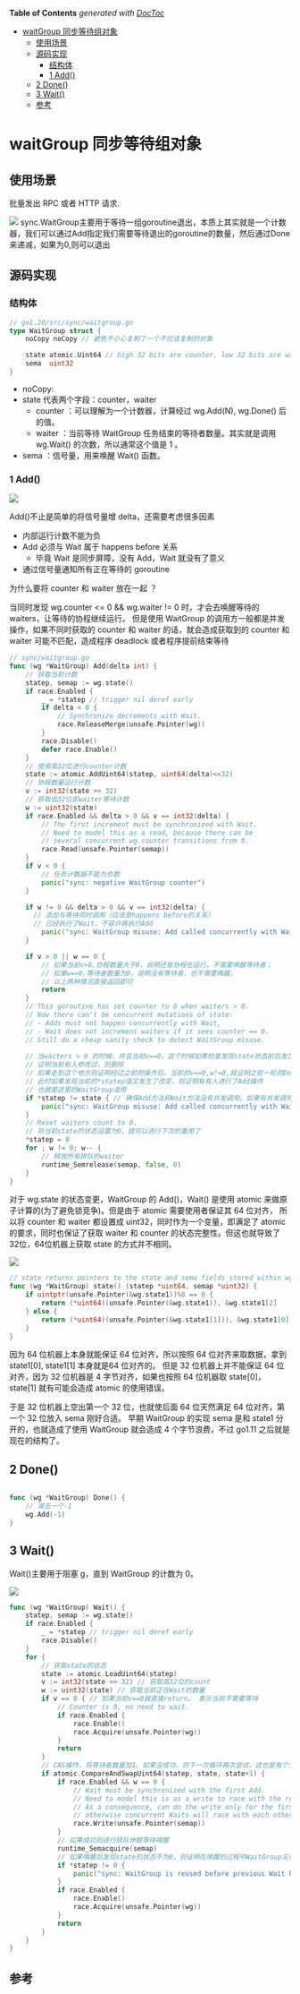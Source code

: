 <!-- START doctoc generated TOC please keep comment here to allow auto update -->
<!-- DON'T EDIT THIS SECTION, INSTEAD RE-RUN doctoc TO UPDATE -->
**Table of Contents**  *generated with [DocToc](https://github.com/thlorenz/doctoc)*

- [waitGroup 同步等待组对象](#waitgroup-%E5%90%8C%E6%AD%A5%E7%AD%89%E5%BE%85%E7%BB%84%E5%AF%B9%E8%B1%A1)
  - [使用场景](#%E4%BD%BF%E7%94%A8%E5%9C%BA%E6%99%AF)
  - [源码实现](#%E6%BA%90%E7%A0%81%E5%AE%9E%E7%8E%B0)
    - [结构体](#%E7%BB%93%E6%9E%84%E4%BD%93)
    - [1 Add()](#1-add)
  - [2 Done()](#2-done)
  - [3 Wait()](#3-wait)
  - [参考](#%E5%8F%82%E8%80%83)

<!-- END doctoc generated TOC please keep comment here to allow auto update -->

# waitGroup 同步等待组对象

## 使用场景

批量发出 RPC 或者 HTTP 请求.

![](.waitGroup_images/waitGroup_info.png)
sync.WaitGroup主要用于等待一组goroutine退出，本质上其实就是一个计数器，我们可以通过Add指定我们需要等待退出的goroutine的数量，然后通过Done来递减，如果为0,则可以退出


## 源码实现

### 结构体

```go
// go1.20/src/sync/waitgroup.go
type WaitGroup struct {
	noCopy noCopy // 避免不小心复制了一个不应该复制的对象

	state atomic.Uint64 // high 32 bits are counter, low 32 bits are waiter count.
	sema  uint32
}
```
- noCopy: 
- state 代表两个字段：counter，waiter 
  - counter ：可以理解为一个计数器，计算经过 wg.Add(N), wg.Done() 后的值。
  - waiter ：当前等待 WaitGroup 任务结束的等待者数量。其实就是调用 wg.Wait() 的次数，所以通常这个值是 1 。
- sema ：信号量，用来唤醒 Wait() 函数。


### 1 Add()

![](.waitGroup_images/waitGroup_add.png)

Add()不止是简单的将信号量增 delta，还需要考虑很多因素

- 内部运行计数不能为负
- Add 必须与 Wait 属于 happens before 关系
  - 毕竟 Wait 是同步屏障，没有 Add，Wait 就没有了意义
- 通过信号量通知所有正在等待的 goroutine


为什么要将 counter 和 waiter 放在一起 ？

当同时发现 wg.counter <= 0 && wg.waiter != 0 时，才会去唤醒等待的 waiters，让等待的协程继续运行。
但是使用 WaitGroup 的调用方一般都是并发操作，如果不同时获取的 counter 和 waiter 的话，就会造成获取到的 counter 和 waiter 可能不匹配，造成程序 deadlock 或者程序提前结束等待

```go
// sync/waitgroup.go
func (wg *WaitGroup) Add(delta int) {
	// 获取当前计数
	statep, semap := wg.state()
	if race.Enabled {
		_ = *statep // trigger nil deref early
		if delta < 0 {
			// Synchronize decrements with Wait.
			race.ReleaseMerge(unsafe.Pointer(wg))
		}
		race.Disable()
		defer race.Enable()
	}
	// 使用高32位进行counter计数
	state := atomic.AddUint64(statep, uint64(delta)<<32)
    // 协程数量运行计数
	v := int32(state >> 32)
	// 获取低32位即waiter等待计数
	w := uint32(state)
	if race.Enabled && delta > 0 && v == int32(delta) {
		// The first increment must be synchronized with Wait.
		// Need to model this as a read, because there can be
		// several concurrent wg.counter transitions from 0.
		race.Read(unsafe.Pointer(semap))
	}
	if v < 0 {
		// 任务计数器不能为负数
		panic("sync: negative WaitGroup counter")
	}

	if w != 0 && delta > 0 && v == int32(delta) {
      // 添加与等待同时调用（应该是happens before的关系）
      // 已经执行了Wait，不容许再执行Add
		panic("sync: WaitGroup misuse: Add called concurrently with Wait")
	}

	if v > 0 || w == 0 {
        // 如果当前v>0,协程数量大于0，说明还有协程在运行，不需要唤醒等待者；
        // 如果w==0,等待者数量为0，说明没有等待者，也不需要唤醒。
        // 以上两种情况直接返回即可
		return
	}
	// This goroutine has set counter to 0 when waiters > 0.
	// Now there can't be concurrent mutations of state:
	// - Adds must not happen concurrently with Wait,
	// - Wait does not increment waiters if it sees counter == 0.
	// Still do a cheap sanity check to detect WaitGroup misuse.
	
	// 当waiters > 0 的时候，并且当前v==0，这个时候如果检查发现state状态前后发生改变，则
	// 证明当前有人修改过，则删除
	// 如果走到这个地方则证明经过之前的操作后，当前的v==0,w!=0,就证明之前一轮的Done已经全部完成，现在需要唤醒所有在wait的goroutine
	// 此时如果发现当前的*statep值又发生了改变，则证明有有人进行了Add操作
	// 也就是这里的WaitGroup滥用
	if *statep != state { // 确保Add方法和Wait方法没有并发调用。如果有并发调用，panic。
		panic("sync: WaitGroup misuse: Add called concurrently with Wait")
	}
	// Reset waiters count to 0.
	// 将当前state的状态设置为0，就可以进行下次的重用了
	*statep = 0
	for ; w != 0; w-- {
		// 释放所有排队的waiter
		runtime_Semrelease(semap, false, 0)
	}
}
```
对于 wg.state 的状态变更，WaitGroup 的 Add()，Wait() 是使用 atomic 来做原子计算的(为了避免锁竞争)。但是由于 atomic 需要使用者保证其 64 位对齐，
所以将 counter 和 waiter 都设置成 uint32，同时作为一个变量，即满足了 atomic 的要求，同时也保证了获取 waiter 和 counter 的状态完整性。但这也就导致了 32位，64位机器上获取 state 的方式并不相同。

![](.waitGroup_images/waitgroup_in_32bit_n_64bit.png)

```go
// state returns pointers to the state and sema fields stored within wg.state1.
func (wg *WaitGroup) state() (statep *uint64, semap *uint32) {
	if uintptr(unsafe.Pointer(&wg.state1))%8 == 0 {
		return (*uint64)(unsafe.Pointer(&wg.state1)), &wg.state1[2]
	} else {
		return (*uint64)(unsafe.Pointer(&wg.state1[1])), &wg.state1[0]
	}
}
```

因为 64 位机器上本身就能保证 64 位对齐，所以按照 64 位对齐来取数据，拿到 state1[0], state1[1] 本身就是64 位对齐的。
但是 32 位机器上并不能保证 64 位对齐，因为 32 位机器是 4 字节对齐，如果也按照 64 位机器取 state[0]，state[1] 就有可能会造成 atomic 的使用错误。

于是 32 位机器上空出第一个 32 位，也就使后面 64 位天然满足 64 位对齐，第一个 32 位放入 sema 刚好合适。
早期 WaitGroup 的实现 sema 是和 state1 分开的，也就造成了使用 WaitGroup 就会造成 4 个字节浪费，不过 go1.11 之后就是现在的结构了。




## 2 Done()
```go

func (wg *WaitGroup) Done() {
    // 减去一个-1
    wg.Add(-1)
}
```


## 3 Wait()
Wait()主要用于阻塞 g，直到 WaitGroup 的计数为 0。

![](.waitGroup_images/waitGroup_wait.png)
```go
func (wg *WaitGroup) Wait() {
    statep, semap := wg.state()
    if race.Enabled {
        _ = *statep // trigger nil deref early
        race.Disable()
    }
    for {
        // 获取state的状态
        state := atomic.LoadUint64(statep)
        v := int32(state >> 32) // 获取高32位的count
        w := uint32(state) // 获取当前正在Wait的数量
        if v == 0 { // 如果当前v==0就直接return， 表示当前不需要等待
            // Counter is 0, no need to wait.
            if race.Enabled {
                race.Enable()
                race.Acquire(unsafe.Pointer(wg))
            }
            return
        }
        // CAS操作，将等待者数量加1。如果没成功，则下一次循环再次尝试，这也是有个无限for循环的原因
        if atomic.CompareAndSwapUint64(statep, state, state+1) {
            if race.Enabled && w == 0 {
                // Wait must be synchronized with the first Add.
                // Need to model this is as a write to race with the read in Add.
                // As a consequence, can do the write only for the first waiter,
                // otherwise concurrent Waits will race with each other.
                race.Write(unsafe.Pointer(semap))
            }
            // 如果成功则进行排队休眠等待唤醒
            runtime_Semacquire(semap)
            // 如果唤醒后发现state的状态不为0，则证明在唤醒的过程中WaitGroup又被重用，则panic
            if *statep != 0 {
                panic("sync: WaitGroup is reused before previous Wait has returned")
            }
            if race.Enabled {
                race.Enable()
                race.Acquire(unsafe.Pointer(wg))
            }
            return
        }
    }
}
```

## 参考
